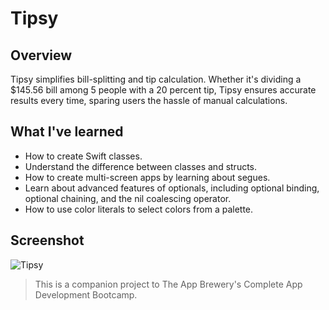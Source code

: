 # Tipsy

## Overview

Tipsy simplifies bill-splitting and tip calculation. Whether it's dividing a $145.56 bill among 5 people with a 20 percent tip, Tipsy ensures accurate results every time, sparing users the hassle of manual calculations.

## What I've learned

* How to create Swift classes.
* Understand the difference between classes and structs.
* How to create multi-screen apps by learning about segues.
* Learn about advanced features of optionals, including optional binding, optional chaining, and the nil coalescing operator.
* How to use color literals to select colors from a palette.

## Screenshot
![Tipsy](https://github.com/Pathompat-m/tipsy/assets/151487556/bf7f5730-88d1-4dbe-98a2-2a5f2f93cde3)

>This is a companion project to The App Brewery's Complete App Development Bootcamp.

